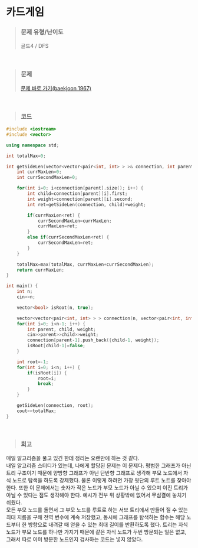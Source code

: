 카드게임
====

>### 문제 유형/난이도
>골드4 / DFS
<br/>

>### 문제
> <a href="https://www.acmicpc.net/problem/1967">문제 바로 가기(baekjoon 1967)</a>

<br/>

>### 코드
```c++
#include <iostream>
#include <vector>

using namespace std;

int totalMax=0;

int getSideLen(vector<vector<pair<int, int> > >& connection, int parent) {
    int currMaxLen=0;
    int currSecondMaxLen=0;

    for(int i=0; i<connection[parent].size(); i++) {
        int child=connection[parent][i].first;
        int weight=connection[parent][i].second;
        int ret=getSideLen(connection, child)+weight;

        if(currMaxLen<ret) {
            currSecondMaxLen=currMaxLen;
            currMaxLen=ret;
        }
        else if(currSecondMaxLen<ret) {
            currSecondMaxLen=ret;
        }
    }

    totalMax=max(totalMax, currMaxLen+currSecondMaxLen);
    return currMaxLen;
}

int main() {
    int n;
    cin>>n;

    vector<bool> isRoot(n, true);

    vector<vector<pair<int, int> > > connection(n, vector<pair<int, int> >());
    for(int i=0; i<n-1; i++) {
        int parent, child, weight;
        cin>>parent>>child>>weight;
        connection[parent-1].push_back({child-1, weight});
        isRoot[child-1]=false;
    }

    int root=-1;
    for(int i=0; i<n; i++) {
        if(isRoot[i]) {
            root=i;
            break;
        }
    }

    getSideLen(connection, root);
    cout<<totalMax;
}
```
<br/>

>### 회고
매일 알고리즘을 풀고 있긴 한데 정리는 오랜만에 하는 것 같다.  
내일 알고리즘 스터디가 있는데, 나에게 할당된 문제는 이 문제다. 평범한 그래프가 아닌 트리 구조이기 때문에 양방향 그래프가 아닌 단반향 그래프로 생각해 부모 노드에서 자식 노드로 탐색을 하도록 강제했다. 물론 이렇게 하려면 가장 윗단의 루트 노트를 찾아야 한다. 또한 이 문제에서는 숫자가 작은 노드가 부모 노드가 아닐 수 있으며 이진 트리가 아닐 수 있다는 점도 생각해야 한다. 예시가 전부 위 상황밖에 없어서 무심결에 놓치기 쉬웠다.  
모든 부모 노드를 돌면서 그 부모 노드를 루트로 하는 서브 트리에서 만들어 질 수 있는 최대 지름을 구해 전역 변수에 계속 저장했고, 동시에 그래프를 탐색하는 함수는 해당 노드부터 한 방향으로 내려갈 때 얻을 수 있는 최대 길이를 반환하도록 했다. 트리는 자식 노드가 부모 노드를 하나만 가지기 때문에 같은 자식 노드가 두번 방문되는 일은 없고, 그래서 따로 이미 방문한 노드인지 검사하는 코드는 넣지 않았다.  